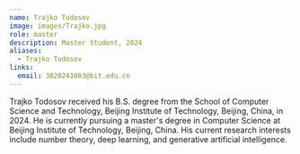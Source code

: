 ```yaml
---
name: Trajko Todosov
image: images/Trajko.jpg
role: master
description: Master Student, 2024
aliases:
  - Trajko Todosov
links:
  email: 3820241083@bit.edu.cn
---
```


Trajko Todosov received his B.S. degree from the School of Computer Science and Technology, Beijing Institute of Technology, Beijing, China, in 2024. He is currently pursuing a master's degree in Computer Science at Beijing Institute of Technology, Beijing, China. His current research interests include number theory, deep learning, and generative artificial intelligence.